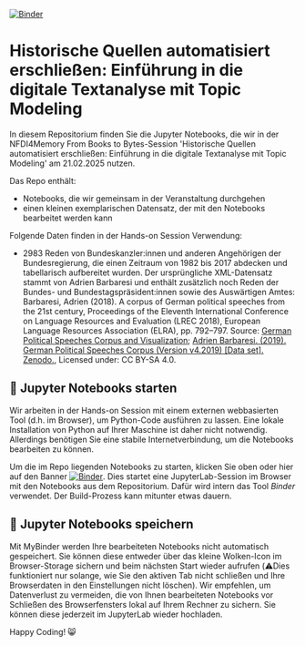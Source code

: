 [![Binder](https://mybinder.org/badge_logo.svg)](https://mybinder.org/v2/gh/Digital-History-Berlin/nfdi4memory-b2b-session-topic-modeling/HEAD)

# Historische Quellen automatisiert erschließen: Einführung in die digitale Textanalyse mit Topic Modeling
In diesem Repositorium finden Sie die Jupyter Notebooks, die wir in der NFDI4Memory From Books to Bytes-Session 'Historische Quellen automatisiert erschließen: Einführung in die digitale Textanalyse mit Topic Modeling' am 21.02.2025 nutzen.

Das Repo enthält:

* Notebooks, die wir gemeinsam in der Veranstaltung durchgehen 
* einen kleinen exemplarischen Datensatz, der mit den Notebooks bearbeitet werden kann

Folgende Daten finden in der Hands-on Session Verwendung:

* 2983 Reden von Bundeskanzler:innen und anderen Angehörigen der Bundesregierung, die einen Zeitraum von 1982 bis 2017 abdecken und tabellarisch aufbereitet wurden. Der ursprüngliche XML-Datensatz stammt von Adrien Barbaresi und enthält zusätzlich noch Reden der Bundes- und Bundestagspräsident:innen sowie des Auswärtigen Amtes: Barbaresi, Adrien (2018). A corpus of German political speeches from the 21st century, Proceedings of the Eleventh International Conference on Language Resources and Evaluation (LREC 2018), European Language Resources Association (ELRA), pp. 792–797. Source: [German Political Speeches Corpus and Visualization](https://politische-reden.eu/); [Adrien Barbaresi. (2019). German Political Speeches Corpus (Version v4.2019) [Data set]. Zenodo.](https://doi.org/10.5281/zenodo.3611246), Licensed under: CC BY-SA 4.0.


## 🚀 Jupyter Notebooks starten 
Wir arbeiten in der Hands-on Session mit einem externen webbasierten Tool (d.h. im Browser), um Python-Code ausführen zu lassen. Eine lokale Installation von Python auf Ihrer Maschine ist daher nicht notwendig. Allerdings benötigen Sie eine stabile Internetverbindung, um die Notebooks bearbeiten zu können. 

Um die im Repo liegenden Notebooks zu starten, klicken Sie oben oder hier auf den Banner [![Binder](https://mybinder.org/badge_logo.svg)](https://mybinder.org/v2/gh/Digital-History-Berlin/nfdi4memory-b2b-session-topic-modeling/HEAD). Dies startet eine JupyterLab-Session im Browser mit den Notebooks aus dem Repositorium. Dafür wird intern das Tool *Binder* verwendet. Der Build-Prozess kann mitunter etwas dauern. 

## 💾 Jupyter Notebooks speichern 
Mit MyBinder werden Ihre bearbeiteten Notebooks nicht automatisch gespeichert. Sie können diese entweder über das kleine Wolken-Icon im Browser-Storage sichern und beim nächsten Start wieder aufrufen (⚠️Dies funktioniert nur solange, wie Sie den aktiven Tab nicht schließen und Ihre Browserdaten in den Einstellungen nicht löschen). Wir empfehlen, um Datenverlust zu vermeiden, die von Ihnen bearbeiteten Notebooks vor Schließen des Browserfensters lokal auf Ihrem Rechner zu sichern. Sie können diese jederzeit im JupyterLab wieder hochladen.

Happy Coding! 😸
